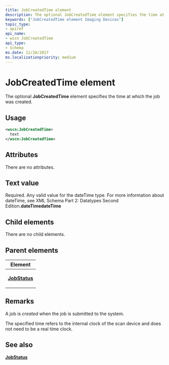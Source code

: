 ```yaml
---
title: JobCreatedTime element
description: The optional JobCreatedTime element specifies the time at which the job was created.
keywords: ["JobCreatedTime element Imaging Devices"]
topic_type:
- apiref
api_name:
- wscn JobCreatedTime
api_type:
- Schema
ms.date: 11/28/2017
ms.localizationpriority: medium
---
```


# JobCreatedTime element


The optional **JobCreatedTime** element specifies the time at which the job was created.

## Usage

```xml
<wscn:JobCreatedTime>
  text
</wscn:JobCreatedTime>
```

## Attributes

There are no attributes.

## Text value

Required. Any valid value for the dateTime type. For more information about dateTime, see XML Schema Part 2: Datatypes Second Edition.**dateTimedateTime**

## Child elements


There are no child elements.

## Parent elements


<table>
<colgroup>
<col width="100%" />
</colgroup>
<thead>
<tr class="header">
<th>Element</th>
</tr>
</thead>
<tbody>
<tr class="odd">
<td><p><a href="jobstatus.md" data-raw-source="[&lt;strong&gt;JobStatus&lt;/strong&gt;](jobstatus.md)"><strong>JobStatus</strong></a></p></td>
</tr>
</tbody>
</table>

## Remarks

A job is *created* when the job is submitted to the system.

The specified time refers to the internal clock of the scan device and does not need to be a real time clock.

## See also


[**JobStatus**](jobstatus.md)

 

 






